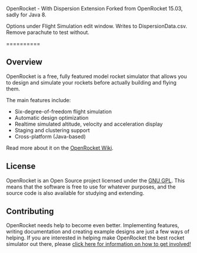 OpenRocket - With Dispersion Extension
Forked from OpenRocket 15.03, sadly for Java 8.

Options under Flight Simulation edit window.
Writes to DispersionData.csv.
Remove parachute to test without.

==========

Overview
--------

OpenRocket is a free, fully featured model rocket simulator that allows you to design and simulate your rockets before actually building and flying them.

The main features include:

* Six-degree-of-freedom flight simulation
* Automatic design optimization
* Realtime simulated altitude, velocity and acceleration display
* Staging and clustering support
* Cross-platform (Java-based)

Read more about it on the [OpenRocket Wiki](http://wiki.openrocket.info).

License
-------

OpenRocket is an Open Source project licensed under the [GNU GPL](http://openrocket.sourceforge.net/license.html). This means that the software is free to use for whatever purposes, and the source code is also available for studying and extending.

Contributing
------------

OpenRocket needs help to become even better. Implementing features, writing documentation and creating example designs are just a few ways of helping. If you are interested in helping make OpenRocket the best rocket simulator out there, please [click here for information on how to get involved!](http://openrocket.sourceforge.net/getinvolved.html)

 
